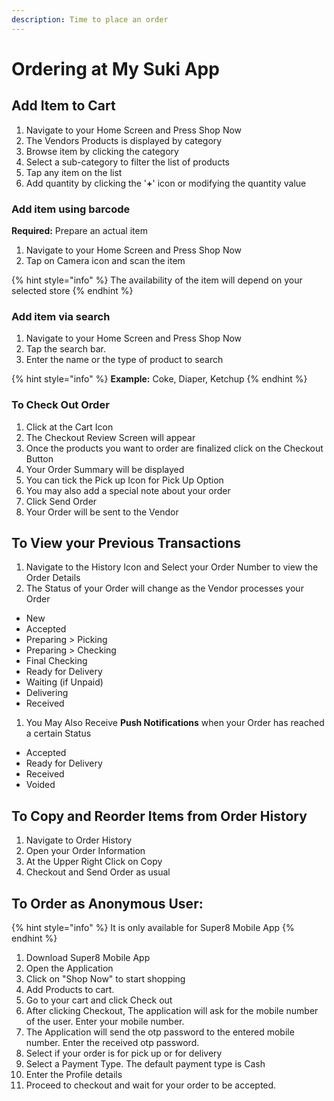 ```yaml
---
description: Time to place an order
---
```


# Ordering at My Suki App

## **Add Item to Cart**

1. Navigate to your Home Screen and Press Shop Now
2. The Vendors Products is displayed by category
3. Browse item by clicking the category
4. Select a sub-category to filter the list of products
5. Tap any item on the list
6. Add quantity by clicking the '**+**' icon or modifying the quantity value

### **Add item using barcode**

**Required:** Prepare an actual item

1. Navigate to your Home Screen and Press Shop Now
2. Tap on Camera icon and scan the item

{% hint style="info" %}
The availability of the item will depend on your selected store
{% endhint %}

### **Add item via search**

1. Navigate to your Home Screen and Press Shop Now
2. Tap the search bar.
3. Enter the name or the type of product to search

{% hint style="info" %}
**Example:** Coke, Diaper, Ketchup
{% endhint %}

### To Check Out Order

1. Click at the Cart Icon
2. The Checkout Review Screen will appear
3. Once the products you want to order are finalized click on the Checkout Button
4. Your Order Summary will be displayed
5. You can tick the Pick up Icon for Pick Up Option
6. You may also add a special note about your order
7. Click Send Order
8. Your Order will be sent to the Vendor

## To View your Previous Transactions

1. Navigate to the History Icon and Select your Order Number to view the Order Details
2. The Status of your Order will change as the Vendor processes your Order

* New
* Accepted
* Preparing > Picking
* Preparing > Checking
* Final Checking
* Ready for Delivery
* Waiting (if Unpaid)
* Delivering
* Received

1. You May Also Receive **Push Notifications** when your Order has reached a certain Status

* Accepted
* Ready for Delivery
* Received
* Voided

## To Copy and Reorder Items from Order History

1. Navigate to Order History
2. Open your Order Information
3. At the Upper Right Click on Copy
4. Checkout and Send Order as usual

## To Order as Anonymous User:

{% hint style="info" %}
It is only available for Super8 Mobile App
{% endhint %}

1. Download Super8 Mobile App
2. Open the Application
3. Click on "Shop Now" to start shopping
4. Add Products to cart.
5. Go to your cart and click Check out
6. After clicking Checkout, The application will ask for the mobile number of the user. Enter your mobile number.
7. The Application will send the otp password to the entered mobile number. Enter the received otp password.
8. Select if your order is for pick up or for delivery
9. Select a Payment Type. The default payment type is Cash
10. Enter the Profile details
11. Proceed to checkout and wait for your order to be accepted.
